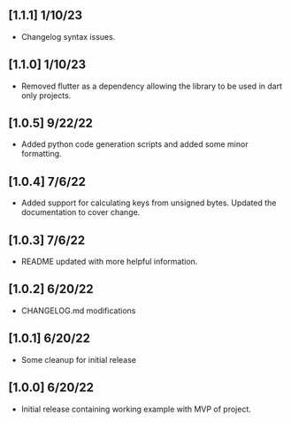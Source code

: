 ## [1.1.1] 1/10/23
* Changelog syntax issues.

## [1.1.0] 1/10/23
* Removed flutter as a dependency allowing the library to be used in dart only projects.

## [1.0.5] 9/22/22
* Added python code generation scripts and added some minor formatting.

## [1.0.4] 7/6/22
* Added support for calculating keys from unsigned bytes. Updated the documentation to cover change.

## [1.0.3] 7/6/22
* README updated with more helpful information.

## [1.0.2] 6/20/22
* CHANGELOG.md modifications

## [1.0.1] 6/20/22
* Some cleanup for initial release

## [1.0.0] 6/20/22
* Initial release containing working example with MVP of project.
